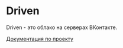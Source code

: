 # Driven

Driven - это облако на серверах ВКонтакте.

[Документация по проекту](https://github.com/yepIwt/Driven/wiki)



